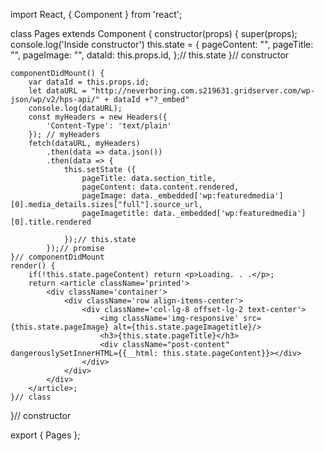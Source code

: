 import React, { Component } from 'react';

class Pages extends Component {
    constructor(props) {
        super(props);
        console.log('Inside constructor')
        this.state = {
            pageContent: "",
            pageTitle: "",
            pageImage: "",
            dataId: this.props.id,
        };// this.state
    }// constructor

    componentDidMount() {
        var dataId = this.props.id;
        let dataURL = "http://neverboring.com.s219631.gridserver.com/wp-json/wp/v2/hps-api/" + dataId +"?_embed"
        console.log(dataURL);
        const myHeaders = new Headers({
            'Content-Type': 'text/plain'
        }); // myHeaders
        fetch(dataURL, myHeaders)
            .then(data => data.json())
            .then(data => {
                this.setState ({
                    pageTitle: data.section_title,
                    pageContent: data.content.rendered,
                    pageImage: data._embedded['wp:featuredmedia'][0].media_details.sizes["full"].source_url,
                    pageImagetitle: data._embedded['wp:featuredmedia'][0].title.rendered

                });// this.state
            });// promise
    }// componentDidMount
    render() {
        if(!this.state.pageContent) return <p>Loading. . .</p>;
        return <article className='printed'>
            <div className='container'>
                <div className='row align-items-center'>
                    <div className='col-lg-8 offset-lg-2 text-center'>
                        <img className='img-responsive' src={this.state.pageImage} alt={this.state.pageImagetitle}/>
                        <h3>{this.state.pageTitle}</h3>
                        <div className="post-content" dangerouslySetInnerHTML={{__html: this.state.pageContent}}></div>
                    </div>
                </div>
            </div>
        </article>;
    }// class
}// constructor

export { Pages };